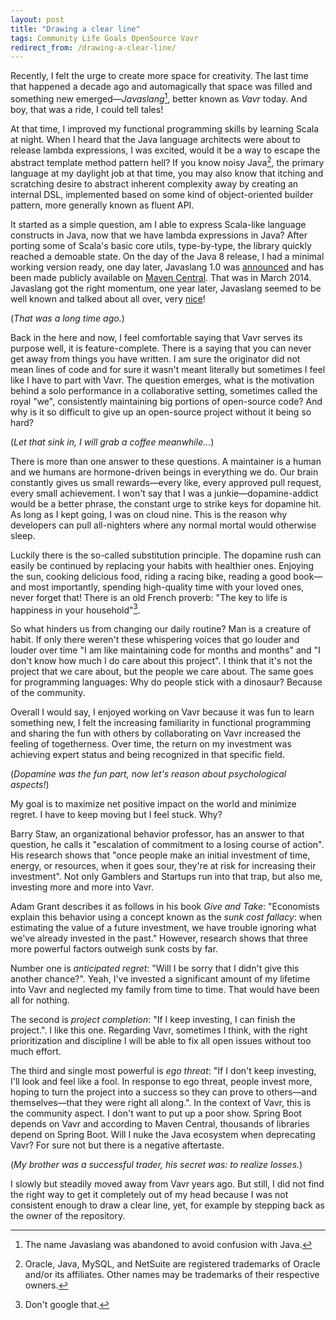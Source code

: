 ```yaml
---
layout: post
title: "Drawing a clear line"
tags: Community Life Goals OpenSource Vavr
redirect_from: /drawing-a-clear-line/
---
```


Recently, I felt the urge to create more space for creativity. The last time that happened a decade ago and automagically that space was filled and something new emerged&mdash;_Javaslang_[^1], better known as _Vavr_ today. And boy, that was a ride, I could tell tales!

At that time, I improved my functional programming skills by learning Scala at night. When I heard that the Java language architects were about to release lambda expressions, I was excited, would it be a way to escape the abstract template method pattern hell? If you know noisy Java[^2], the primary language at my daylight job at that time, you may also know that itching and scratching desire to abstract inherent complexity away by creating an internal DSL, implemented based on some kind of object-oriented builder pattern, more generally known as fluent API.

It started as a simple question, am I able to express Scala-like language constructs in Java, now that we have lambda expressions in Java? After porting some of Scala's basic core utils, type-by-type, the library quickly reached a demoable state. On the day of the Java 8 release, I had a minimal working version ready, one day later, Javaslang 1.0 was [announced][javaslang-announcement] and has been made publicly available on [Maven Central][maven-central]. That was in March 2014. Javaslang got the right momentum, one year later, Javaslang seemed to be well known and talked about all over, very [nice][nice]!

(_That was a long time ago._)

Back in the here and now, I feel comfortable saying that Vavr serves its purpose well, it is feature-complete. There is a saying that you can never get away from things you have written. I am sure the originator did not mean lines of code and for sure it wasn't meant literally but sometimes I feel like I have to part with Vavr. The question emerges, what is the motivation behind a solo performance in a collaborative setting, sometimes called the royal "we", consistently maintaining big portions of open-source code? And why is it so difficult to give up an open-source project without it being so hard?

(_Let that sink in, I will grab a coffee meanwhile..._)

There is more than one answer to these questions. A maintainer is a human and we humans are hormone-driven beings in everything we do. Our brain constantly gives us small rewards&mdash;every like, every approved pull request, every small achievement. I won't say that I was a junkie&mdash;dopamine-addict would be a better phrase, the constant urge to strike keys for dopamine hit. As long as I kept going, I was on cloud nine. This is the reason why developers can pull all-nighters where any normal mortal would otherwise sleep.

Luckily there is the so-called substitution principle. The dopamine rush can easily be continued by replacing your habits with healthier ones. Enjoying the sun, cooking delicious food, riding a racing bike, reading a good book&mdash;and most importantly, spending high-quality time with your loved ones, never forget that! There is an old French proverb: "The key to life is happiness in your household"[^3].

So what hinders us from changing our daily routine? Man is a creature of habit. If only there weren't these whispering voices that go louder and louder over time "I am like maintaining code for months and months" and "I don't know how much I do care about this project". I think that it's not the project that we care about, but the people we care about. The same goes for programming languages: Why do people stick with a dinosaur? Because of the community.

Overall I would say, I enjoyed working on Vavr because it was fun to learn something new, I felt the increasing familiarity in functional programming and sharing the fun with others by collaborating on Vavr increased the feeling of togetherness. Over time, the return on my investment was achieving expert status and being recognized in that specific field.

(_Dopamine was the fun part, now let's reason about psychological aspects!_)

My goal is to maximize net positive impact on the world and minimize regret. I have to keep moving but I feel stuck. Why?

Barry Staw, an organizational behavior professor, has an answer to that question, he calls it "escalation of commitment to a losing course of action". His research shows that "once people make an initial investment of time, energy, or resources, when it goes sour, they're at risk for increasing their investment". Not only Gamblers and Startups run into that trap, but also me, investing more and more into Vavr.

Adam Grant describes it as follows in his book _Give and Take_: "Economists explain this behavior using a concept known as the _sunk cost fallacy_: when estimating the value of a future investment, we have trouble ignoring what we've already invested in the past." However, research shows that three more powerful factors outweigh sunk costs by far.

Number one is _anticipated regret_: "Will I be sorry that I didn't give this another chance?". Yeah, I've invested a significant amount of my lifetime into Vavr and neglected my family from time to time. That would have been all for nothing.

The second is _project completion_: "If I keep investing, I can finish the project.". I like this one. Regarding Vavr, sometimes I think, with the right prioritization and discipline I will be able to fix all open issues without too much effort.

The third and single most powerful is _ego threat_: "If I don't keep investing, I'll look and feel like a fool. In response to ego threat, people invest more, hoping to turn the project into a success so they can prove to others&mdash;and themselves&mdash;that they were right all along.". In the context of Vavr, this is the community aspect. I don't want to put up a poor show. Spring Boot depends on Vavr and according to Maven Central, thousands of libraries depend on Spring Boot. Will I nuke the Java ecosystem when deprecating Vavr? For sure not but there is a negative aftertaste.

(_My brother was a successful trader, his secret was: to realize losses._)

I slowly but steadily moved away from Vavr years ago. But still, I did not find the right way to get it completely out of my head because I was not consistent enough to draw a clear line, yet, for example by stepping back as the owner of the repository.

[^1]: The name Javaslang was abandoned to avoid confusion with Java.
[^2]: Oracle, Java, MySQL, and NetSuite are registered trademarks of Oracle and/or its affiliates. Other names may be trademarks of their respective owners.
[^3]: Don't google that.

[javaslang-announcement]: https://x.com/danieldietrich/status/446435609700491264
[maven-central]: https://mvnrepository.com/artifact/com.javaslang/javaslang/1.0.0
[nice]: https://youtu.be/uECuqa2zVbs
